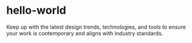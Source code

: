 # hello-world
Keep up with the latest design trends, technologies, and tools to ensure your work is contemporary and aligns with industry standards.